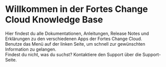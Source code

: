 ﻿# Willkommen in der Fortes Change Cloud Knowledge Base

Hier findest du alle Dokumentationen, Anleitungen, Release Notes und Erklärungen zu den verschiedenen Apps der Fortes Change Cloud.  
Benutze das Menü auf der linken Seite, um schnell zur gewünschten Information zu gelangen.  
Findest du nicht, was du suchst? Kontaktiere den Support über die Support-Seite.

